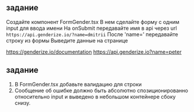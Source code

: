 ## задание

Создайте компонент FormGender.tsx
В нем сделайте форму с одним input для ввода имени
На onSubmit передавайте имя в api через url `https://api.genderize.io/?name=dmitrii`
После 'name=' передавайте строку из формы
Выведите данные на странице


https://genderize.io/documentation
https://api.genderize.io?name=peter

## задание

1. В FormGender.tsx добавьте валидацию для строки
2. Сообщение об ошибке должно быть абсолютно спозиционированно относительно input и выведено в небольшом контейнере сбоку снизу.